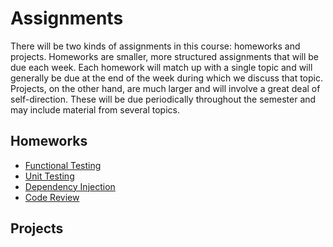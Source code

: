 # Assignments

There will be two kinds of assignments in this course: homeworks and projects.
Homeworks are smaller, more structured assignments that will be due each week.
Each homework will match up with a single topic and will generally be due at the
end of the week during which we discuss that topic. Projects, on the other hand,
are much larger and will involve a great deal of self-direction. These will be
due periodically throughout the semester and may include material from several
topics.

## Homeworks

  * [Functional Testing](../topics/functional-testing/assignment/)
  * [Unit Testing](../topics/unit-testing/assignment/)
  * [Dependency Injection](../topics/dependency-injection/assignment/)
  * [Code Review](../topics/code-review/assignment/)

## Projects

